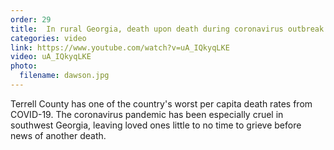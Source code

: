 ```yaml
---
order: 29
title:  In rural Georgia, death upon death during coronavirus outbreak
categories: video
link: https://www.youtube.com/watch?v=uA_IQkyqLKE
video: uA_IQkyqLKE
photo:
  filename: dawson.jpg
---
```


Terrell County has one of the country's worst per capita death rates from COVID-19. The coronavirus pandemic has been especially cruel in southwest Georgia, leaving loved ones little to no time to grieve before news of another death. 